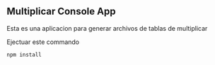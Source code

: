 

## Multiplicar Console App

Esta es una aplicacion para generar archivos de tablas de multiplicar

Ejectuar este commando 

```
npm install

```